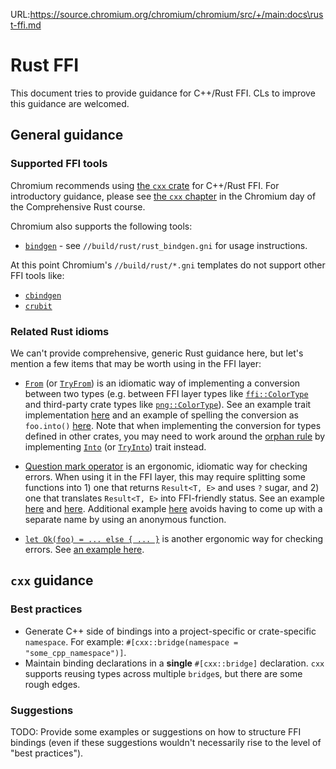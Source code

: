URL:https://source.chromium.org/chromium/chromium/src/+/main:docs\rust-ffi.md
# Rust FFI

This document tries to provide guidance for C++/Rust FFI.
CLs to improve this guidance are welcomed.

## General guidance

### Supported FFI tools

Chromium recommends using [the `cxx` crate](https://cxx.rs/) for C++/Rust FFI.
For introductory guidance, please see
[the `cxx` chapter](https://google.github.io/comprehensive-rust/chromium/interoperability-with-cpp.html)
in the Chromium day of the Comprehensive Rust course.

Chromium also supports the following tools:

* [`bindgen`](https://rust-lang.github.io/rust-bindgen/) - see
  `//build/rust/rust_bindgen.gni` for usage instructions.

At this point Chromium's `//build/rust/*.gni` templates do not support other FFI
tools like:

* [`cbindgen`](https://github.com/mozilla/cbindgen)
* [`crubit`](https://github.com/google/crubit)

### Related Rust idioms

We can't provide comprehensive, generic Rust guidance here, but let's
mention a few items that may be worth using in the FFI layer:

* [`From`](https://doc.rust-lang.org/std/convert/trait.From.html) (or
  [`TryFrom`](https://doc.rust-lang.org/std/convert/trait.TryFrom.html))
  is an idiomatic way of implementing a conversion between two types
  (e.g. between FFI layer types like
  [`ffi::ColorType`](https://source.chromium.org/chromium/chromium/src/+/main:third_party/skia/experimental/rust_png/ffi/FFI.rs;l=20-27;drc=70253db1ecfe261003756f0d81ae30929cc77ee4)
  and third-party crate types like
  [`png::ColorType`](https://docs.rs/png/0.17.6/png/enum.ColorType.html)).
  See an example trait implementation
  [here](https://source.chromium.org/chromium/chromium/src/+/main:third_party/skia/experimental/rust_png/ffi/FFI.rs;l=221-231;drc=70253db1ecfe261003756f0d81ae30929cc77ee4)
  and an example of spelling the conversion as `foo.into()`
  [here](https://source.chromium.org/chromium/chromium/src/+/main:third_party/skia/experimental/rust_png/ffi/FFI.rs;l=651;drc=70253db1ecfe261003756f0d81ae30929cc77ee4).
  Note that when implementing the conversion for types defined in other crates,
  you may need to work around the
  [orphan rule](https://doc.rust-lang.org/reference/items/implementations.html#r-items.impl.trait.orphan-rule)
  by implementing
  [`Into`](https://doc.rust-lang.org/std/convert/trait.Into.html)
  (or
  [`TryInto`](https://doc.rust-lang.org/std/convert/trait.TryInto.html))
  trait instead.

* [Question mark operator](https://doc.rust-lang.org/reference/expressions/operator-expr.html#r-expr.try)
  is an ergonomic, idiomatic way for checking errors.
  When using it in the FFI layer, this may require splitting some functions
  into 1) one that returns `Result<T, E>` and uses `?` sugar,
  and 2) one that translates `Result<T, E>` into FFI-friendly
  status.  See an example
  [here](https://source.chromium.org/chromium/chromium/src/+/main:components/user_data_importer/utility/zip_ffi_glue.rs;l=297;drc=33f81e080c4c06d18880ec04832511bda3929972)
  and
  [here](https://source.chromium.org/chromium/chromium/src/+/main:components/user_data_importer/utility/zip_ffi_glue.rs;l=421-427;drc=33f81e080c4c06d18880ec04832511bda3929972).
  Additional example
  [here](https://chromium-review.googlesource.com/c/chromium/src/+/6733098/18/components/user_data_importer/utility/zip_ffi_glue.rs#484)
  avoids having to come up with a separate name by using an anonymous function.

* [`let Ok(foo) = ... else { ... }`](https://doc.rust-lang.org/rust-by-example/flow_control/let_else.html)
  is another ergonomic way for checking errors.  See
  [an example here](https://source.chromium.org/chromium/chromium/src/+/main:components/user_data_importer/utility/zip_ffi_glue.rs;l=328-333;drc=33f81e080c4c06d18880ec04832511bda3929972).

## `cxx` guidance

### Best practices

* Generate C++ side of bindings into a project-specific or crate-specific
  `namespace`.  For example: `#[cxx::bridge(namespace = "some_cpp_namespace")]`.
* Maintain binding declarations in a **single** `#[cxx::bridge]` declaration.
  `cxx` supports reusing types across multiple `bridge`s, but there are some
  rough edges.

### Suggestions

TODO: Provide some examples or suggestions on how to structure FFI bindings
(even if these suggestions wouldn't necessarily rise to the level of "best
practices").
